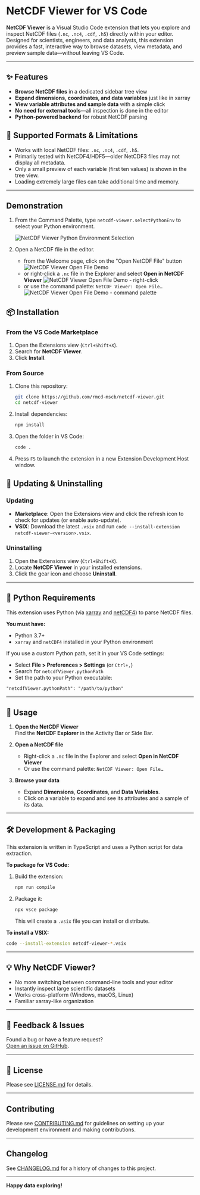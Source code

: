 # NetCDF Viewer for VS Code

**NetCDF Viewer** is a Visual Studio Code extension that lets you explore and inspect NetCDF files (`.nc`, `.nc4`, `.cdf`, `.h5`) directly within your editor. Designed for scientists, engineers, and data analysts, this extension provides a fast, interactive way to browse datasets, view metadata, and preview sample data—without leaving VS Code.

---

## ✨ Features

- **Browse NetCDF files** in a dedicated sidebar tree view
- **Expand dimensions, coordinates, and data variables** just like in xarray
- **View variable attributes and sample data** with a simple click
- **No need for external tools**—all inspection is done in the editor
- **Python-powered backend** for robust NetCDF parsing

## 📂 Supported Formats & Limitations

- Works with local NetCDF files: `.nc`, `.nc4`, `.cdf`, `.h5`.
- Primarily tested with NetCDF4/HDF5—older NetCDF3 files may not display all metadata.
- Only a small preview of each variable (first ten values) is shown in the tree view.
- Loading extremely large files can take additional time and memory.

---

## Demonstration

1. From the Command Palette, type `netcdf-viewer.selectPythonEnv` to select your Python environment.

   ![NetCDF Viewer Python Environment Selection](media/Select_python_env.gif)

2. Open a NetCDF file in the editor.
   - from the Welcome page, click on the "Open NetCDF File" button
  ![NetCDF Viewer Open File Demo](media\Select_netcdf_file_1.gif)
   - or right-click a `.nc` file in the Explorer and select **Open in NetCDF Viewer**
  ![NetCDF Viewer Open File Demo - right-click](media\Select_netcdf_file_2.gif)
   - or use the command palette: `NetCDF Viewer: Open File…`
  ![NetCDF Viewer Open File Demo - command palette](media\Select_netcdf_file_3.gif)


## 📦 Installation

### From the VS Code Marketplace

1. Open the Extensions view (`Ctrl+Shift+X`).
2. Search for **NetCDF Viewer**.
3. Click **Install**.

### From Source

1. Clone this repository:

   ```sh
   git clone https://github.com/rmcd-mscb/netcdf-viewer.git
   cd netcdf-viewer
   ```

2. Install dependencies:

   ```sh
   npm install
   ```

3. Open the folder in VS Code:

   ```sh
   code .
   ```

4. Press `F5` to launch the extension in a new Extension Development Host window.

## 🔄 Updating & Uninstalling

### Updating

- **Marketplace**: Open the Extensions view and click the refresh icon to check for updates (or enable auto-update).
- **VSIX**: Download the latest `.vsix` and run `code --install-extension netcdf-viewer-<version>.vsix`.

### Uninstalling

1. Open the Extensions view (`Ctrl+Shift+X`).
2. Locate **NetCDF Viewer** in your installed extensions.
3. Click the gear icon and choose **Uninstall**.

---

## 🐍 Python Requirements

This extension uses Python (via [xarray](https://xarray.dev/) and [netCDF4](https://unidata.github.io/netcdf4-python/)) to parse NetCDF files.

**You must have:**

- Python 3.7+
- `xarray` and `netCDF4` installed in your Python environment

If you use a custom Python path, set it in your VS Code settings:

- Select **File > Preferences > Settings** (or `Ctrl+,`)
- Search for `netcdfViewer.pythonPath`
- Set the path to your Python executable:

```markdown
"netcdfViewer.pythonPath": "/path/to/python"
```

---

## 🚀 Usage

1. **Open the NetCDF Viewer**  
   Find the **NetCDF Explorer** in the Activity Bar or Side Bar.

2. **Open a NetCDF file**  
   - Right-click a `.nc` file in the Explorer and select **Open in NetCDF Viewer**  
   - Or use the command palette: `NetCDF Viewer: Open File…`

3. **Browse your data**  
   - Expand **Dimensions**, **Coordinates**, and **Data Variables**.
   - Click on a variable to expand and see its attributes and a sample of its data.

---

## 🛠️ Development & Packaging

This extension is written in TypeScript and uses a Python script for data extraction.

**To package for VS Code:**

1. Build the extension:

   ```sh
   npm run compile
   ```

2. Package it:

   ```sh
   npx vsce package
   ```

   This will create a `.vsix` file you can install or distribute.

**To install a VSIX:**

```sh
code --install-extension netcdf-viewer-*.vsix
```

---

## 💡 Why NetCDF Viewer?

- No more switching between command-line tools and your editor
- Instantly inspect large scientific datasets
- Works cross-platform (Windows, macOS, Linux)
- Familiar xarray-like organization

---

## 📝 Feedback & Issues

Found a bug or have a feature request?  
[Open an issue on GitHub](https://github.com/rmcd-mscb/netcdf-viewer/issues).

---

## 📄 License

Please see [LICENSE.md](LICENSE.md) for details.

---

## Contributing

Please see [CONTRIBUTING.md](CONTRIBUTING.md) for guidelines on setting up your development environment and making contributions.

---

## Changelog

See [CHANGELOG.md](CHANGELOG.md) for a history of changes to this project.

---

**Happy data exploring!**
